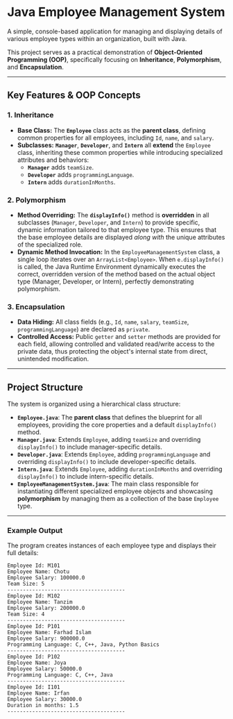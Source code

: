 # Java Employee Management System

A simple, console-based application for managing and displaying details of various employee types within an organization, built with Java.

This project serves as a practical demonstration of **Object-Oriented Programming (OOP)**, specifically focusing on **Inheritance**, **Polymorphism**, and **Encapsulation**.

---

## Key Features & OOP Concepts

### 1. Inheritance
* **Base Class:** The **`Employee`** class acts as the **parent class**, defining common properties for all employees, including `Id`, `name`, and `salary`.
* **Subclasses:** **`Manager`**, **`Developer`**, and **`Intern`** all **extend** the `Employee` class, inheriting these common properties while introducing specialized attributes and behaviors:
    * **`Manager`** adds `teamSize`.
    * **`Developer`** adds `programmingLanguage`.
    * **`Intern`** adds `durationInMonths`.

### 2. Polymorphism
* **Method Overriding:** The **`displayInfo()`** method is **overridden** in all subclasses (`Manager`, `Developer`, and `Intern`) to provide specific, dynamic information tailored to that employee type. This ensures that the base employee details are displayed *along with* the unique attributes of the specialized role.
* **Dynamic Method Invocation:** In the `EmployeeManagementSystem` class, a single loop iterates over an `ArrayList<Employee>`. When `e.displayInfo()` is called, the Java Runtime Environment dynamically executes the correct, overridden version of the method based on the actual object type (Manager, Developer, or Intern), perfectly demonstrating polymorphism.

### 3. Encapsulation
* **Data Hiding:** All class fields (e.g., `Id`, `name`, `salary`, `teamSize`, `programmingLanguage`) are declared as `private`.
* **Controlled Access:** Public `getter` and `setter` methods are provided for each field, allowing controlled and validated read/write access to the private data, thus protecting the object's internal state from direct, unintended modification.

---

## Project Structure

The system is organized using a hierarchical class structure:

* **`Employee.java`**: The **parent class** that defines the blueprint for all employees, providing the core properties and a default `displayInfo()` method.
* **`Manager.java`**: Extends `Employee`, adding `teamSize` and overriding `displayInfo()` to include manager-specific details.
* **`Developer.java`**: Extends `Employee`, adding `programmingLanguage` and overriding `displayInfo()` to include developer-specific details.
* **`Intern.java`**: Extends `Employee`, adding `durationInMonths` and overriding `displayInfo()` to include intern-specific details.
* **`EmployeeManagementSystem.java`**: The main class responsible for instantiating different specialized employee objects and showcasing **polymorphism** by managing them as a collection of the base `Employee` type.

---

### Example Output

The program creates instances of each employee type and displays their full details:

```text
Employee Id: M101
Employee Name: Chotu
Employee Salary: 100000.0
Team Size: 5
--------------------------------------
Employee Id: M102
Employee Name: Tanzim
Employee Salary: 200000.0
Team Size: 4
--------------------------------------
Employee Id: P101
Employee Name: Farhad Islam
Employee Salary: 900000.0
Programming Language: C, C++, Java, Python Basics
--------------------------------------
Employee Id: P102
Employee Name: Joya
Employee Salary: 50000.0
Programming Language: C, C++, Java
--------------------------------------
Employee Id: I101
Employee Name: Irfan
Employee Salary: 30000.0
Duration in months: 1.5
--------------------------------------
